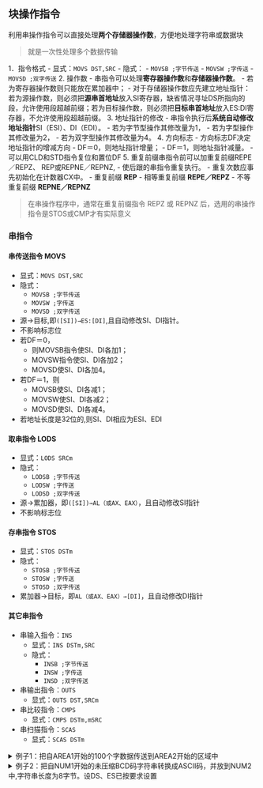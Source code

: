 ## 块操作指令

利用串操作指令可以直接处理**两个存储器操作数**，方便地处理字符串或数据块

> 就是一次性处理多个数据传输

1．指令格式
    - 显式：`MOVS DST,SRC`
    - 隐式：
      - `MOVSB ;字节传送`
      - `MOVSW ;字传送`
      - `MOVSD ;双字传送`
2. 操作数
    - 串指令可以处理**寄存器操作数**和**存储器操作数**。
      - 若为寄存器操作数则只能放在累加器中；
      - 对于存储器操作数应先建立地址指针：若为源操作数，则必须把**源串首地址**放入SI寄存器，缺省情况寻址DS所指向的段，允许使用段超越前缀；若为目标操作数，则必须把**目标串首地址**放入ES:DI寄存器，不允许使用段超越前缀。
3. 地址指针的修改
    - 串指令执行后**系统自动修改地址指针**SI（ESI）、DI（EDI）。
       - 若为字节型操作其修改量为1，
       - 若为字型操作其修改量为2，
       - 若为双字型操作其修改量为4。
4. 方向标志
    - 方向标志DF决定地址指针的增减方向
    - DF＝0，则地址指针增量；
    - DF＝1，则地址指针减量。
    - 可以用CLD和STD指令复位和置位DF
5. 重复前缀串指令前可以加重复前缀REPE／REPZ、 REP或REPNE／REPNZ,
    - 使后跟的串指令重复执行。
    - 重复次数应事先初始化在计数器CX中。
    - 重复前缀 **REP**
    - 相等重复前缀 **REPE／REPZ**
    - 不等重复前缀 **REPNE／REPNZ**

> 在串操作程序中，通常在重复前缀指令 REPZ 或 REPNZ 后，选用的串操作指令是STOS或CMP才有实际意义

### 串指令

#### 串传送指令 MOVS

- 显式：`MOVS DST,SRC`
- 隐式：
  - `MOVSB ;字节传送`
  - `MOVSW ;字传送`
  - `MOVSD ;双字传送`
- 源→目标,即`([SI])→ES:[DI]`,且自动修改SI、DI指针。
- 不影响标志位
- 若DF＝0，
  - 则MOVSB指令使SI、DI各加1；
  - MOVSW指令使SI、DI各加2；
  - MOVSD使SI、DI各加4。
- 若DF＝1，则
  - MOVSB使SI、DI各减1；
  - MOVSW使SI、DI各减2；
  - MOVSD使SI、DI各减4。
- 若地址长度是32位的,则SI、DI相应为ESI、EDI

#### 取串指令 LODS

- 显式：`LODS SRCm`
- 隐式：
  - `LODSB ;字节传送`
  - `LODSW ;字传送`
  - `LODSD ;双字传送`
- 源→累加器，即`([SI])→AL（或AX、EAX）`，且自动修改SI指针
- 不影响标志位

#### 存串指令 STOS

- 显式：`STOS DSTm`
- 隐式：
  - `STOSB ;字节传送`
  - `STOSW ;字传送`
  - `STOSD ;双字传送`
- 累加器→目标，即`AL（或AX、EAX）→[DI]`，且自动修改DI指针

#### 其它串指令 

- 串输入指令：`INS`
  - 显式：`INS DSTm,SRC`
  - 隐式：
    - `INSB ;字节传送`
    - `INSW ;字传送`
    - `INSD ;双字传送`
- 串输出指令：`OUTS`
  - 显式：`OUTS DST,SRCm`
- 串比较指令：`CMPS`
  - 显式：`CMPS DSTm,mSRC`
- 串扫描指令：`SCAS`
  - 显式：`SCAS DSTm`

<details>
<summary>
例子1：把自AREA1开始的100个字数据传送到AREA2开始的区域中
</summary>

```asm
MOV AX,SEG AREA1
MOV DS,AX
MOV AX,SEG AREA2
MOV ES,AX
LEA SI,AREA1
LEA DI,AREA2
MOV CX,100
CLD
REP MOVSW
```

</details>

<details>
<summary>
例子2：把自NUM1开始的未压缩BCD码字符串转换成ASCII码，并放到NUM2中,字符串长度为8字节。设DS、ES已按要求设置
</summary>

```asm
LEA SI,NUM1
LEA DI,NUM2
MOV CX,8
CLD
LOP:
LODSB
OR AL,30H
STOSB
LOOP LOP
```

</details>
